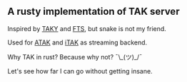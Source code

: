 ## A rusty implementation of TAK server
Inspired by [TAKY](https://github.com/tkuester/taky) and [FTS](https://github.com/FreeTAKTeam/FreeTakServer), but snake is not my friend.

Used for [ATAK](https://play.google.com/store/apps/details?id=com.atakmap.app.civ&hl=en_US) 
and [iTAK](https://apps.apple.com/us/app/itak/id1561656396) as streaming backend.

Why TAK in rust? Because why not? ¯\\\_(ツ)\_/¯

Let's see how far I can go without getting insane.